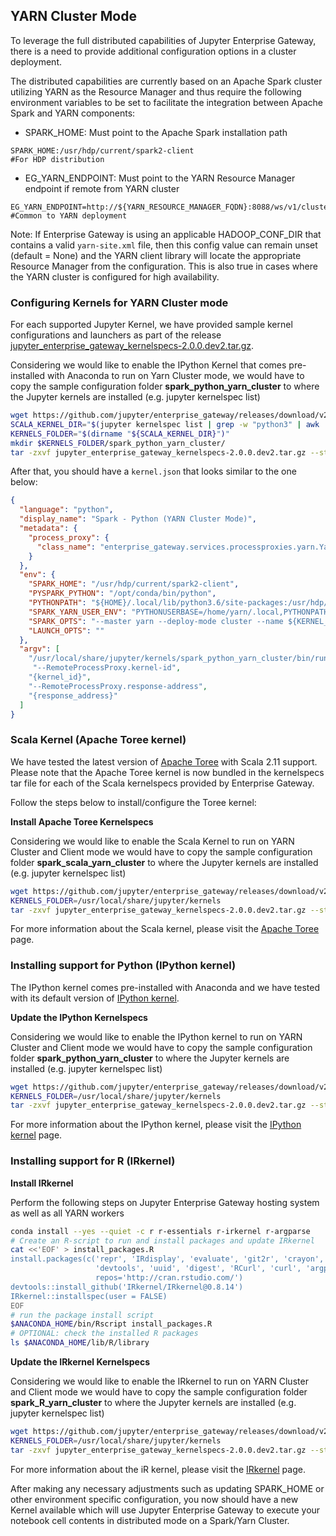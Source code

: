 ## YARN Cluster Mode

To leverage the full distributed capabilities of Jupyter Enterprise Gateway, there is a need to provide additional configuration options in a cluster deployment.

The distributed capabilities are currently based on an Apache Spark cluster utilizing YARN as the Resource Manager and thus require the following environment variables to be set to facilitate the integration between Apache Spark and YARN components:

* SPARK_HOME: Must point to the Apache Spark installation path
```
SPARK_HOME:/usr/hdp/current/spark2-client                            #For HDP distribution
```
* EG_YARN_ENDPOINT: Must point to the YARN Resource Manager endpoint if remote from YARN cluster
```
EG_YARN_ENDPOINT=http://${YARN_RESOURCE_MANAGER_FQDN}:8088/ws/v1/cluster #Common to YARN deployment
```
Note: If Enterprise Gateway is using an applicable HADOOP_CONF_DIR that contains a valid `yarn-site.xml` file, then this config value can remain unset (default = None) and the YARN client library will locate the appropriate Resource Manager from the configuration.  This is also true in cases where the YARN cluster is configured for high availability.

### Configuring Kernels for YARN Cluster mode

For each supported Jupyter Kernel, we have provided sample kernel configurations and launchers as part of the release [jupyter_enterprise_gateway_kernelspecs-2.0.0.dev2.tar.gz](https://github.com/jupyter/enterprise_gateway/releases/download/v2.0.0rc1/jupyter_enterprise_gateway_kernelspecs-2.0.0rc1.tar.gz).

Considering we would like to enable the IPython Kernel that comes pre-installed with Anaconda to run on Yarn Cluster mode, we would have to copy the sample configuration folder **spark_python_yarn_cluster** to where the Jupyter kernels are installed (e.g. jupyter kernelspec list)

``` Bash
wget https://github.com/jupyter/enterprise_gateway/releases/download/v2.0.0rc1/jupyter_enterprise_gateway_kernelspecs-2.0.0rc1.tar.gz
SCALA_KERNEL_DIR="$(jupyter kernelspec list | grep -w "python3" | awk '{print $2}')"
KERNELS_FOLDER="$(dirname "${SCALA_KERNEL_DIR}")"
mkdir $KERNELS_FOLDER/spark_python_yarn_cluster/
tar -zxvf jupyter_enterprise_gateway_kernelspecs-2.0.0.dev2.tar.gz --strip 1 --directory $KERNELS_FOLDER/spark_python_yarn_cluster/ spark_python_yarn_cluster/
```

After that, you should have a `kernel.json` that looks similar to the one below:

```json
{
  "language": "python",
  "display_name": "Spark - Python (YARN Cluster Mode)",
  "metadata": {
    "process_proxy": {
      "class_name": "enterprise_gateway.services.processproxies.yarn.YarnClusterProcessProxy"
    }
  },
  "env": {
    "SPARK_HOME": "/usr/hdp/current/spark2-client",
    "PYSPARK_PYTHON": "/opt/conda/bin/python",
    "PYTHONPATH": "${HOME}/.local/lib/python3.6/site-packages:/usr/hdp/current/spark2-client/python:/usr/hdp/current/spark2-client/python/lib/py4j-0.10.6-src.zip",
    "SPARK_YARN_USER_ENV": "PYTHONUSERBASE=/home/yarn/.local,PYTHONPATH=${HOME}/.local/lib/python3.6/site-packages:/usr/hdp/current/spark2-client/python:/usr/hdp/current/spark2-client/python/lib/py4j-0.10.6-src.zip,PATH=/opt/conda/bin:$PATH",
    "SPARK_OPTS": "--master yarn --deploy-mode cluster --name ${KERNEL_ID:-ERROR__NO__KERNEL_ID} --conf spark.yarn.submit.waitAppCompletion=false",
    "LAUNCH_OPTS": ""
  },
  "argv": [
    "/usr/local/share/jupyter/kernels/spark_python_yarn_cluster/bin/run.sh",
     "--RemoteProcessProxy.kernel-id",
    "{kernel_id}",
    "--RemoteProcessProxy.response-address",
    "{response_address}"
  ]
}
```

### Scala Kernel (Apache Toree kernel)

We have tested the latest version of [Apache Toree](http://toree.apache.org/) with Scala 2.11 support.  Please note that the Apache Toree kernel is now bundled in the kernelspecs tar file for each of the Scala kernelspecs provided by Enterprise Gateway.

Follow the steps below to install/configure the Toree kernel:

**Install Apache Toree Kernelspecs**

Considering we would like to enable the Scala Kernel to run on YARN Cluster and Client mode we would have to copy the sample configuration folder **spark_scala_yarn_cluster** to where the Jupyter kernels are installed (e.g. jupyter kernelspec list)

``` Bash
wget https://github.com/jupyter/enterprise_gateway/releases/download/v2.0.0rc1/jupyter_enterprise_gateway_kernelspecs-2.0.0rc1.tar.gz
KERNELS_FOLDER=/usr/local/share/jupyter/kernels
tar -zxvf jupyter_enterprise_gateway_kernelspecs-2.0.0.dev2.tar.gz --strip 1 --directory $KERNELS_FOLDER/spark_scala_yarn_cluster/ spark_scala_yarn_cluster/
```

For more information about the Scala kernel, please visit the [Apache Toree](http://toree.apache.org/) page.

### Installing support for Python (IPython kernel)

The IPython kernel comes pre-installed with Anaconda and we have tested with its default version of [IPython kernel](http://ipython.readthedocs.io/en/stable/).

**Update the IPython Kernelspecs**

Considering we would like to enable the IPython kernel to run on YARN Cluster and Client mode we would have to copy the sample configuration folder **spark_python_yarn_cluster** to where the Jupyter kernels are installed (e.g. jupyter kernelspec list)

``` Bash
wget https://github.com/jupyter/enterprise_gateway/releases/download/v2.0.0rc1/jupyter_enterprise_gateway_kernelspecs-2.0.0rc1.tar.gz
KERNELS_FOLDER=/usr/local/share/jupyter/kernels
tar -zxvf jupyter_enterprise_gateway_kernelspecs-2.0.0.dev2.tar.gz --strip 1 --directory $KERNELS_FOLDER/spark_python_yarn_cluster/ spark_python_yarn_cluster/
```

For more information about the IPython kernel, please visit the [IPython kernel](http://ipython.readthedocs.io/en/stable/) page.

### Installing support for R (IRkernel)

**Install IRkernel**

Perform the following steps on Jupyter Enterprise Gateway hosting system as well as all YARN workers

```Bash
conda install --yes --quiet -c r r-essentials r-irkernel r-argparse
# Create an R-script to run and install packages and update IRkernel
cat <<'EOF' > install_packages.R
install.packages(c('repr', 'IRdisplay', 'evaluate', 'git2r', 'crayon', 'pbdZMQ',
                   'devtools', 'uuid', 'digest', 'RCurl', 'curl', 'argparse'),
                   repos='http://cran.rstudio.com/')
devtools::install_github('IRkernel/IRkernel@0.8.14')
IRkernel::installspec(user = FALSE)
EOF
# run the package install script
$ANACONDA_HOME/bin/Rscript install_packages.R
# OPTIONAL: check the installed R packages
ls $ANACONDA_HOME/lib/R/library
```

**Update the IRkernel Kernelspecs**

Considering we would like to enable the IRkernel to run on YARN Cluster and Client mode we would have to copy the sample configuration folder **spark_R_yarn_cluster** to where the Jupyter kernels are installed (e.g. jupyter kernelspec list)

``` Bash
wget https://github.com/jupyter/enterprise_gateway/releases/download/v2.0.0rc1/jupyter_enterprise_gateway_kernelspecs-2.0.0rc1.tar.gz
KERNELS_FOLDER=/usr/local/share/jupyter/kernels
tar -zxvf jupyter_enterprise_gateway_kernelspecs-2.0.0.dev2.tar.gz --strip 1 --directory $KERNELS_FOLDER/spark_R_yarn_cluster/ spark_R_yarn_cluster/
```

For more information about the iR kernel, please visit the [IRkernel](https://irkernel.github.io/) page.

After making any necessary adjustments such as updating SPARK_HOME or other environment specific configuration, you now should have a new Kernel available which will use Jupyter Enterprise Gateway to execute your notebook cell contents in distributed mode on a Spark/Yarn Cluster.   
